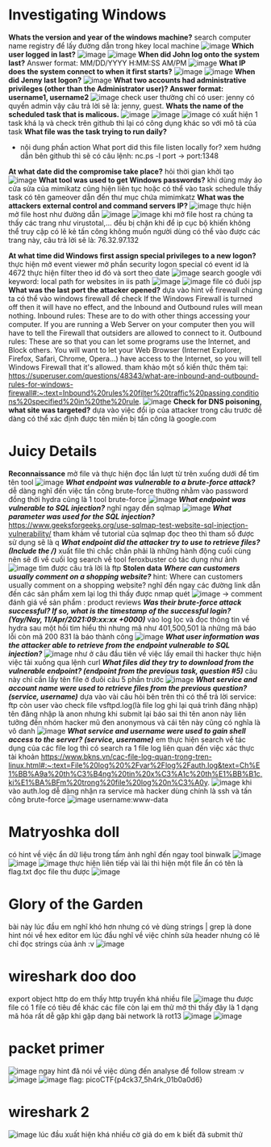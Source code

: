 # Investigating Windows
**Whats the version and year of the windows machine?**
search computer name registry để lấy đường dẫn trong hkey local machine
![image](https://user-images.githubusercontent.com/110059218/219937708-26278a94-cff9-441c-bdd0-3575e61ae25c.png)
**Which user logged in last?**
![image](https://user-images.githubusercontent.com/110059218/219937663-6fe0239d-1f17-44eb-b894-c83764bb1ffc.png)
![image](https://user-images.githubusercontent.com/110059218/219937679-ff026929-fc2c-49ad-9a51-f4d35489d338.png)
**When did John log onto the system last?**
Answer format: MM/DD/YYYY H:MM:SS AM/PM
![image](https://user-images.githubusercontent.com/110059218/219939368-8f42b1c9-b922-4691-a8de-663787ef6ce5.png)
**What IP does the system connect to when it first starts?**
![image](https://user-images.githubusercontent.com/110059218/219939570-a3d2da84-ce66-4a2a-8b58-55471a919ccc.png)
![image](https://user-images.githubusercontent.com/110059218/219939660-a5707269-73f2-4357-a75d-380ea509e07c.png)
**When did Jenny last logon?**
![image](https://user-images.githubusercontent.com/110059218/219940791-61d215d2-1a34-45e5-8ec0-2cbad17f3c74.png)
**What two accounts had administrative privileges (other than the Administrator user)?
Answer format: username1, username2**
![image](https://user-images.githubusercontent.com/110059218/219962849-9576ed59-624d-46c4-92af-ccec44246897.png)
check user thường chỉ có user: jenny có quyền admin vậy câu trả lời sẽ là: jenny, guest.
**Whats the name of the scheduled task that is malicous.**
![image](https://user-images.githubusercontent.com/110059218/219966057-2158affd-607d-404f-a81b-3d327a445397.png)
![image](https://user-images.githubusercontent.com/110059218/219966075-daf5980a-5967-422d-8fbf-37d0d77b5a33.png)
![image](https://user-images.githubusercontent.com/110059218/219966081-a1609705-cbbb-4f4d-a3ba-0dfa55fd8ab6.png)
có xuất hiện 1 task khá lạ và check trên github thì lại có công dụng khác so với mô tả của task
**What file was the task trying to run daily?**
* nội dung phần action
What port did this file listen locally for?
xem hướng dẫn bên github thì sẽ có câu lệnh: nc.ps -l port -> port:1348

**At what date did the compromise take place?**
hỏi thời gian khởi tạo
![image](https://user-images.githubusercontent.com/110059218/219966755-2c6a32ec-1c11-45db-b3b9-c8d69174d694.png)
**What tool was used to get Windows passwords?**
khi dùng máy ảo cửa sửa của mimikatz cũng hiện liên tục hoặc có thể vào task schedule thấy task có tên gameover dẫn đến thư mục chứa mimimkatz
**What was the attackers external control and command servers IP?**
![image](https://user-images.githubusercontent.com/110059218/219970757-db78cb44-bcca-428b-8556-56181bcadabc.png)
thực hiện mở file host như đường dẫn
![image](https://user-images.githubusercontent.com/110059218/219970786-809be824-fd11-4ce1-872c-a9f3130d5109.png)
![image](https://user-images.githubusercontent.com/110059218/220363662-4bab65d8-bb95-491a-b40d-a494c7886549.png)
khi mở file host ra chúng ta thấy các trang như virustotal,... đều bị chặn khi để ip cục bộ khiến không thể truy cập có lẽ kẻ tấn công không muốn người dùng có thể vào được các trang này, câu trả lời sẽ là: 76.32.97.132

**At what time did Windows first assign special privileges to a new logon?**
thực hiện mở event viewer mở phần security logon special có event id là 4672 thực hiện filter theo id đó và sort theo date
![image](https://user-images.githubusercontent.com/110059218/220365478-e95122c6-cb1a-45bd-99ae-b76b516287d6.png)
search google với keyword: local path for websites in iis path
![image](https://user-images.githubusercontent.com/110059218/220369866-3952411d-b4fc-419d-b7f2-03a468d5c6bb.png)
![image](https://user-images.githubusercontent.com/110059218/220369936-b58c705b-58ab-491a-975a-494f7487128f.png)
file có đuôi jsp
**What was the last port the attacker opened?**
dựa vào hint về firewall chúng ta có thể vào windows firewall để check
If the Windows Firewall is turned off then it will have no effect, and the Inbound and Outbound rules will mean nothing.
Inbound rules: These are to do with other things accessing your computer. If you are running a Web Server on your computer then you will have to tell the Firewall that outsiders are allowed to connect to it.
Outbound rules: These are so that you can let some programs use the Internet, and Block others. You will want to let your Web Browser (Internet Explorer, Firefox, Safari, Chrome, Opera...) have access to the Internet, so you will tell Windows Firewall that it's allowed.
tham khảo một số kiến thức thêm tại: https://superuser.com/questions/48343/what-are-inbound-and-outbound-rules-for-windows-firewall#:~:text=Inbound%20rules%20filter%20traffic%20passing,conditions%20specified%20in%20the%20rule.
![image](https://user-images.githubusercontent.com/110059218/220371495-c940e2c5-6d45-45bc-93a1-be3b68abbfe5.png)
**Check for DNS poisoning, what site was targeted?**
dựa vào việc đổi ip của attacker trong câu trước dễ dàng có thể xác định được tên miền bị tấn công là google.com
# Juicy Details
**Reconnaissance**
mở file và thực hiện đọc lần lượt từ trên xuống dưới để tìm tên tool 
![image](https://user-images.githubusercontent.com/110059218/220645566-552d5584-f68e-4234-a8ef-dc5c6377d30c.png)
***What endpoint was vulnerable to a brute-force attack?***
dễ dàng nghĩ đến việc tấn công brute-force thường nhằm vào password đồng thời hydra cũng là 1 tool brute-force 
![image](https://user-images.githubusercontent.com/110059218/220651478-6b077254-aeba-4ebe-9d29-9cfa3eae61ef.png)
***What endpoint was vulnerable to SQL injection?***
nghĩ ngay đến sqlmap
![image](https://user-images.githubusercontent.com/110059218/220652769-773e858b-8436-476b-8185-8f5f2ad59ca4.png)
***What parameter was used for the SQL injection?***
https://www.geeksforgeeks.org/use-sqlmap-test-website-sql-injection-vulnerability/
tham khảm về tutorial của sqlmap đọc theo thì tham số được sử dụng sẽ là q
***What endpoint did the attacker try to use to retrieve files? (Include the /)***
xuất file thì chắc chắn phải là những hành động cuối cùng nên sẽ đi về cuối log search về tool feroxbuster có tác dụng như ảnh
![image](https://user-images.githubusercontent.com/110059218/220660512-5db35dc4-0b85-45d5-9b9c-fcc908f9a993.png)
tìm được câu trả lời là ftp 
**Stolen data**
***Where can customers usually comment on a shopping website?***
hint: Where can customers usually comment on a shopping website?
nghĩ đến ngay các đường link dẫn đến các sản phẩm xem lại log thì thấy được nmap quét 
![image](https://user-images.githubusercontent.com/110059218/220666735-3e80beea-ae8f-4a10-93fc-1a4675961af8.png)
-> comment đánh giá về sản phẩm : product reviews
***Was their brute-force attack successful? If so, what is the timestamp of the successful login? (Yay/Nay, 11/Apr/2021:09:xx:xx +0000)***
vào log lọc và đọc thông tin về hydra sau một hồi tìm hiểu thì nhưng mã như 401,500,501 là những mã báo lỗi còn mã 200 831 là báo thành công
![image](https://user-images.githubusercontent.com/110059218/220693619-93f68a61-47b7-4eda-9d0f-b3d861fe80f8.png)
***What user information was the attacker able to retrieve from the endpoint vulnerable to SQL injection?***
![image](https://user-images.githubusercontent.com/110059218/220695922-5e5020be-0376-4941-ac19-cc5de19e7820.png)
như ở câu đầu tiên về việc lấy email thì hacker thực hiện việc tải xuống qua lệnh curl
***What files did they try to download from the vulnerable endpoint? (endpoint from the previous task, question #5)***
câu này chỉ cần lấy tên file ở đuôi câu 5 phần trước
![image](https://user-images.githubusercontent.com/110059218/220696666-8409fb97-673c-4931-8f32-2ff3e409fb5f.png)
***What service and account name were used to retrieve files from the previous question? (service, username)***
dựa vào vài câu hỏi bên trên thì có thể trả lời service: ftp còn user vào check file vsftpd.log(là file log ghi lại quá trình đăng nhập)
tên đăng nhập là anon nhưng khi submit lại báo sai thì tên anon này liên tưởng đến nhóm hacker mũ đen anonymous và cái tên này cũng có nghĩa  là vô danh
![image](https://user-images.githubusercontent.com/110059218/220699562-09afd29e-c096-4aa3-832d-e5a13787ef43.png)
***What service and username were used to gain shell access to the server? (service, username)***
em thực hiện search về tác dụng của các file log thì có search ra 1 file log liên quan đến việc xác thực tài khoản
https://www.bkns.vn/cac-file-log-quan-trong-tren-linux.html#:~:text=File%20log%20%2Fvar%2Flog%2Fauth.log&text=Ch%E1%BB%A9a%20th%C3%B4ng%20tin%20x%C3%A1c%20th%E1%BB%B1c,ki%E1%BA%BFm%20trong%20file%20log%20n%C3%A0y.
![image](https://user-images.githubusercontent.com/110059218/220699985-b17e2c3a-7d97-429e-a56f-3d53da3ed97f.png)
khi vào auth.log dễ dàng nhận ra service mà hacker dùng chính là ssh và tấn công brute-force 
![image](https://user-images.githubusercontent.com/110059218/220700272-f45afd1f-341c-46be-8618-3597aca0a7c2.png)
username:www-data
# Matryoshka doll
có hint về việc ẩn dữ liệu trong tấm ảnh nghĩ đến ngay tool binwalk
![image](https://user-images.githubusercontent.com/110059218/220115638-60045569-d7f4-4cef-b033-8831a70ce113.png)
![image](https://user-images.githubusercontent.com/110059218/220115695-f90e0653-869b-431f-84a8-9c9132b36b1a.png)
![image](https://user-images.githubusercontent.com/110059218/220115920-9c1d75bd-a206-4190-afe7-480b5901039f.png)
thực hiện liên tiếp vài lài thì hiện một file ẩn có tên là flag.txt đọc file thu được
![image](https://user-images.githubusercontent.com/110059218/220116105-0ca01147-32e0-4fcb-9ee7-54c3eff26f79.png)
# Glory of the Garden
bài này lúc đầu em nghĩ khó hơn nhưng có vẻ dùng strings | grep là done hint nói về hex editor em lúc đầu nghĩ về việc chỉnh sửa header nhưng có lẽ chỉ đọc strings của ảnh :v
![image](https://user-images.githubusercontent.com/110059218/220116740-5e56b1a7-2dd5-48a1-a727-7da0077f11e6.png)
# wireshark doo doo
export object http do em thấy http truyền khá nhiều file
![image](https://user-images.githubusercontent.com/110059218/220117361-133328f5-c649-4fa1-ae9b-4edb6002524e.png)
thu được file có 1 file có tiêu đề khác các file còn lại em thử mở thì thấy đây là 1 dạng mã hóa rất dễ gặp khi gặp dạng bài network là rot13
![image](https://user-images.githubusercontent.com/110059218/220117632-d5e835bc-6cba-4fb4-9bd2-9a7228afc114.png)
![image](https://user-images.githubusercontent.com/110059218/220117749-5950cfa0-1b32-4b4d-adaf-2a75409ebae8.png)
# packet primer
![image](https://user-images.githubusercontent.com/110059218/220118066-f356aad8-1dca-4949-a70c-bb4f7a8b5508.png)
ngay hint đã nói về việc dùng đến analyse để follow stream :v
![image](https://user-images.githubusercontent.com/110059218/220118204-183d1f90-8655-450d-ba9d-c032ec5e7003.png)
![image](https://user-images.githubusercontent.com/110059218/220118503-d6becb01-346c-45e9-9667-06cba629f6d4.png)
flag: picoCTF{p4ck37_5h4rk_01b0a0d6}
# wireshark 2
![image](https://user-images.githubusercontent.com/110059218/220119492-fb88cf48-7d77-4c5b-840c-50398689e669.png)
lúc đầu xuất hiện khá nhiều cờ giả do em k biết đã submit thử
